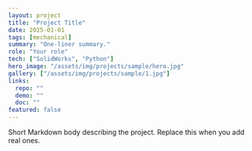 ```yaml
---
layout: project
title: "Project Title"
date: 2025-01-01
tags: [mechanical]
summary: "One-liner summary."
role: "Your role"
tech: ["SolidWorks", "Python"]
hero_image: "/assets/img/projects/sample/hero.jpg"
gallery: ["/assets/img/projects/sample/1.jpg"]
links:
  repo: ""
  demo: ""
  doc: ""
featured: false
---
```

Short Markdown body describing the project. Replace this when you add real ones.


